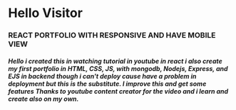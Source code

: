 # Hello Visitor

### REACT PORTFOLIO WITH RESPONSIVE AND HAVE MOBILE VIEW

##### Hello i created this in watching tutorial in youtube in react i also create my first portfolio in HTML, CSS, JS, with mongodb, Nodejs, Express, and EJS in backend though i can't deploy cause have a problem in deployment but this is the substitute. I improve this and get some features Thanks to youtube content creator for the video and i learn and create also on my own.
